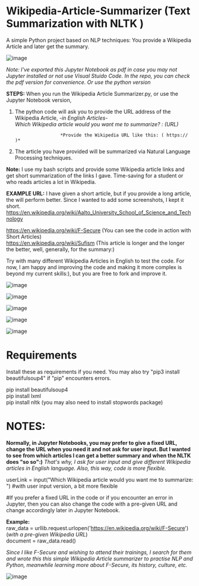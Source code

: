 # Wikipedia-Article-Summarizer (Text Summarization with NLTK )

A simple Python project based on NLP techniques: You provide a Wikipedia Article and later get the summary.


![image](https://user-images.githubusercontent.com/59505246/137501279-73ddf768-ff57-407b-853b-b6acd0422907.png)

*Note: I've exported this Jupyter Notebook as pdf in case you may not Jupyter installed or not use Visual Stuido Code. In the repo, you can check the pdf version for convenience. Or use the python version*

**STEPS:** When you run the Wikipedia Article Summarizer.py, or use the Jupyter Notebook version,                                                            

1. The python code will ask you to provide the URL address of the Wikipedia Article, *-in English Articles-* </br>
                        *Which Wikipedia article would you want me to summarize? : (URL)*
                        
                        *Provide the Wikipedia URL like this: ( https://    )*

2. The article you have provided will be summarized via Natural Language Processing techniques.

**Note:** I use my bash scripts and provide some Wikipedia article links and get short summarization of the links I gave. Time-saving for a student or who reads articles a lot in Wikipedia.

**EXAMPLE URL:** I have given a short article, but if you provide a long article, the will perform better. Since I wanted to add some screenshots, I kept it short. https://en.wikipedia.org/wiki/Aalto_University_School_of_Science_and_Technology

https://en.wikipedia.org/wiki/F-Secure  (You can see the code in action with Short Articles)</br>
https://en.wikipedia.org/wiki/Sufism  (This article is longer and the longer the better, well, generally, for the summary:)

Try with many different Wikipedia Articles in English to test the code. For now, I am happy and improving the code and making it more complex is beyond my current skills:), but you are free to fork and improve it.


![image](https://user-images.githubusercontent.com/59505246/137502335-5b2096b0-05c1-44f5-a341-afdf5ed23868.png)

![image](https://user-images.githubusercontent.com/59505246/137500999-d8215f8d-ee93-4b30-830e-f017f2d2219b.png)


![image](https://user-images.githubusercontent.com/59505246/137485419-7530cd8e-8ce2-46e6-945b-29f84614b2d2.png)


![image](https://user-images.githubusercontent.com/59505246/137485619-b5330b5d-2450-400a-bc1a-a6d817508ed7.png)


![image](https://user-images.githubusercontent.com/59505246/137485727-454cb2d9-af82-45a1-9d39-892fa2a26d6e.png)

# Requirements

 Install these as requirements if you need. You may also try "pip3 install beautifulsoup4" if "pip" encounters errors.
 
  pip install beautifulsoup4 <br /> 
  pip install lxml <br /> 
  pip install nltk  (you may also need to install stopwords package)


# NOTES:

**Normally, in Jupyter Notebooks, you may prefer to give a fixed URL, change the URL when you need it
and not ask for user input. But I wanted to see from which
articles I can get a better summary and when the NLTK does "so so":)** *That's why, I ask for user input and give different Wikipedia articles in English language. Also, this way, code is more flexible.*

userLink = input("Which Wikipedia article would you want me to summarize: ")  #with user input version, a bit more flexible


#If you prefer a fixed URL in the code or if you encounter an error in Jupyter, then you can also change the code with a pre-given URL and change accordingly later in Jupyter Notebook.

**Example:**<br /> 
raw_data = urllib.request.urlopen('https://en.wikipedia.org/wiki/F-Secure')  (*with a pre-given Wikipedia URL*) <br /> 
document = raw_data.read()

*Since I like F-Secure and wishing to attend their trainings, I search for them and wrote this this simple Wikipedia Article summarizer to practise NLP and Python, meanwhile learning more about F-Secure, its history, culture, etc.*

![image](https://user-images.githubusercontent.com/59505246/137503439-45135716-7b14-4d0f-9972-c37abc59cf4d.png)



